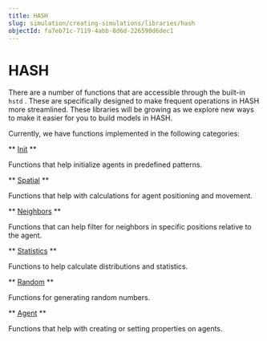 ```yaml
---
title: HASH
slug: simulation/creating-simulations/libraries/hash
objectId: fa7eb71c-7119-4abb-8d6d-226590d6dec1
---
```


# HASH

There are a number of functions that are accessible through the built-in `hstd` . These are specifically designed to make frequent operations in HASH more streamlined. These libraries will be growing as we explore new ways to make it easier for you to build models in HASH.

Currently, we have functions implemented in the following categories:

** [Init](/docs/simulation/creating-simulations/libraries/hash/init) **

Functions that help initialize agents in predefined patterns.

** [Spatial](/docs/simulation/creating-simulations/libraries/hash/spatial) **

Functions that help with calculations for agent positioning and movement.

** [Neighbors](/docs/simulation/creating-simulations/libraries/hash/neighbors) **

Functions that can help filter for neighbors in specific positions relative to the agent.

** [Statistics](/docs/simulation/creating-simulations/libraries/hash/javascript-libraries) **

Functions to help calculate distributions and statistics.

** [Random](/docs/simulation/creating-simulations/libraries/hash/random) **

Functions for generating random numbers.

** [Agent](/docs/simulation/creating-simulations/libraries/hash/agent) **

Functions that help with creating or setting properties on agents.

